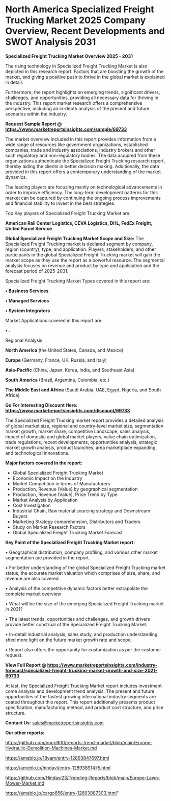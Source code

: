 # North America Specialized Freight Trucking Market 2025 Company Overview, Recent Developments and SWOT Analysis 2031

<Strong> Specialized Freight Trucking Market Overview 2025 - 2031</strong>

The rising technology in Specialized Freight Trucking Market is also depicted in this research report. Factors that are boosting the growth of the market, and giving a positive push to thrive in the global market is explained in detail.

Furthermore, the report highlights on emerging trends, significant drivers, challenges, and opportunities, providing all necessary data for thriving in the industry. This report market research offers a comprehensive perspective, including an in-depth analysis of the present and future scenarios within the industry.

<strong>Request Sample Report @ <a href=https://www.marketreportsinsights.com/sample/69733>https://www.marketreportsinsights.com/sample/69733</a></strong>

The market overview included in this report provides information from a wide range of resources like government organizations, established companies, trade and industry associations, industry brokers and other such regulatory and non-regulatory bodies. The data acquired from these organizations authenticate the Specialized Freight Trucking research report, thereby aiding the clients in better decision making. Additionally, the data provided in this report offers a contemporary understanding of the market dynamics.

The leading players are focusing mainly on technological advancements in order to improve efficiency. The long-term development patterns for this market can be captured by continuing the ongoing process improvements and financial stability to invest in the best strategies.

Top Key players of Specialized Freight Trucking Market are:

<strong>American Rail Center Logistics, CEVA Logistics, DHL, FedEx Freight, United Parcel Service</strong>

<strong><b>Global Specialized Freight Trucking Market Scope and Size:</b></strong>
The Specialized Freight Trucking market is declared segment by company, region (country), type, and application. Players, stakeholders, and other participants in the global Specialized Freight Trucking market will gain the market scope as they use the report as a powerful resource. The segmental analysis focuses on revenue and product by type and application and the forecast period of 2025-2031.

Specialized Freight Trucking Market Types covered in this report are:

<strong>• Business Services

• Managed Services

• System Integrators</strong>

Market Applications covered in this report are:

<strong>• .</strong> 

Regional Analysis

<strong>North America</strong> (the United States, Canada, and Mexico)

<strong>Europe</strong> (Germany, France, UK, Russia, and Italy)

<strong>Asia-Pacific</strong> (China, Japan, Korea, India, and Southeast Asia)

<strong>South America</strong> (Brazil, Argentina, Colombia, etc.)

<strong>The Middle East and Africa</strong> (Saudi Arabia, UAE, Egypt, Nigeria, and South Africa)

<strong>Go For Interesting Discount Here: <a href=https://www.marketreportsinsights.com/discount/69733>https://www.marketreportsinsights.com/discount/69733</a></strong>

The Specialized Freight Trucking market report provides a detailed analysis of global market size, regional and country-level market size, segmentation market growth, market share, competitive Landscape, sales analysis, impact of domestic and global market players, value chain optimization, trade regulations, recent developments, opportunities analysis, strategic market growth analysis, product launches, area marketplace expanding, and technological innovations.

<strong><b>Major factors covered in the report:</b></strong>
<ul>
  <li>Global Specialized Freight Trucking Market </li>
  <li>Economic Impact on the Industry</li>
  <li>Market Competition in terms of Manufacturers</li>
  <li>Production, Revenue (Value) by geographical segmentation</li>
  <li>Production, Revenue (Value), Price Trend by Type</li>
  <li>Market Analysis by Application</li>
  <li>Cost Investigation</li>
  <li>Industrial Chain, Raw material sourcing strategy and Downstream Buyers</li>
  <li>Marketing Strategy comprehension, Distributors and Traders</li>
  <li>Study on Market Research Factors</li>
  <li>Global Specialized Freight Trucking Market Forecast</li>
</ul>

<strong><b>Key Point of the Specialized Freight Trucking Market report:</b></strong>

• Geographical distribution, company profiling, and various other market segmentation are provided in the report.

• For better understanding of the global Specialized Freight Trucking market status, the accurate market valuation which comprises of size, share, and revenue are also covered.

• Analysis of the competitive dynamic factors better extrapolate the complete market overview

• What will be the size of the emerging Specialized Freight Trucking market in 2031?

• The latest trends, opportunities and challenges, and growth drivers provide better construal of the Specialized Freight Trucking Market.

• In-detail industrial analysis, sales study, and production understanding shed more light on the future market growth rate and scope.

• Report also offers the opportunity for customization as per the customer request.

<strong><b>View Full Report @ <a href=https://www.marketreportsinsights.com/industry-forecast/specialized-freight-trucking-market-growth-and-size-2021-69733>https://www.marketreportsinsights.com/industry-forecast/specialized-freight-trucking-market-growth-and-size-2021-69733</a></b></strong>


At last, the Specialized Freight Trucking Market report includes investment come analysis and development trend analysis. The present and future opportunities of the fastest growing international industry segments are coated throughout this report. This report additionally presents product specification, manufacturing method, and product cost structure, and price structure.

<strong>Contact Us:</strong>
sales@marketreportsinsights.com

<strong>Our other reports:</strong>

<a href=https://github.com/noori900/reports-trend-market/blob/main/Europe-Hydraulic-Demolition-Machines-Market.md>https://github.com/noori900/reports-trend-market/blob/main/Europe-Hydraulic-Demolition-Machines-Market.md</a>

<a href=https://ameblo.jp/18yam/entry-12893847697.html>https://ameblo.jp/18yam/entry-12893847697.html</a>

<a href=https://ameblo.jp/hindavi/entry-12893891475.html>https://ameblo.jp/hindavi/entry-12893891475.html</a>

<a href=https://github.com/Hindavi23/Trending-Reports/blob/main/Europe-Lawn-Mower-Market.md>https://github.com/Hindavi23/Trending-Reports/blob/main/Europe-Lawn-Mower-Market.md</a>

<a href=https://ameblo.jp/cargo656/entry-12893887303.html>https://ameblo.jp/cargo656/entry-12893887303.html</a>"
